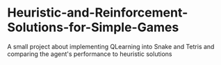 # Heuristic-and-Reinforcement-Solutions-for-Simple-Games
A small project about implementing QLearning into Snake and Tetris and comparing the agent's performance to heuristic solutions
